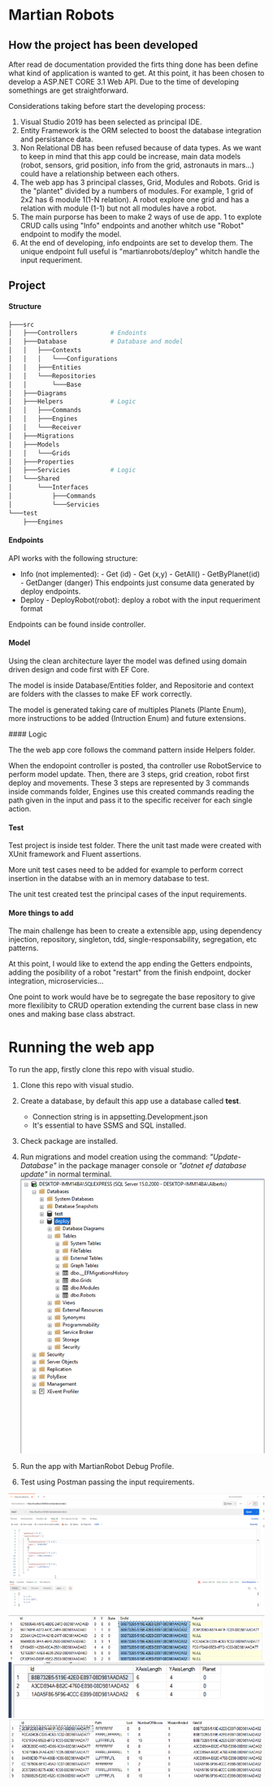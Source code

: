 # Martian Robots

## How the project has been developed

After read de documentation provided the firts thing done has been define what kind of application is wanted to get. 
At this point, it has been chosen to develop a ASP.NET CORE 3.1 Web API. 
Due to the time of developing somethings are get straightforward.

Considerations taking before start the developing process:

1. Visual Studio 2019 has been selected as principal IDE. 
2. Entity Framework is the ORM selected to boost the database integration and persistance data. 
3. Non Relational DB has been refused because of data types. As we want to keep in mind that this app could be increase, main data models (robot, sensors, grid position, info from the grid, astronauts in mars...) could have a relationship between each others.
4. The web app has 3 principal classes, Grid, Modules and Robots. Grid is the "plantet" divided by a numbers of modules. For example, 1 grid of 2x2 has 6 module 1(1-N relation). A robot explore one grid and has a relation with module (1-1) but not all modules have a robot.
5. The main purporse has been to make 2 ways of use de app. 1 to explote CRUD calls using "Info" endpoints and another whitch use "Robot" endpoint to modify the model.
6. At the end of developing, info endpoints are set to develop them. The unique endpoint full useful is "martianrobots/deploy" whitch handle the input requeriment.

## Project

#### Structure

```bash
├───src
│   ├───Controllers         # Endoints
│   ├───Database            # Database and model
│   │   ├───Contexts
│   │   │   └───Configurations
│   │   ├───Entities
│   │   └───Repositories
│   │       └───Base
│   ├───Diagrams
│   ├───Helpers             # Logic
│   │   ├───Commands
│   │   ├───Engines
│   │   └───Receiver
│   ├───Migrations
│   ├───Models
│   │   └───Grids
│   ├───Properties
│   ├───Servicies           # Logic
│   └───Shared
│       └───Interfaces
│           ├───Commands
│           └───Servicies
└───test
    ├───Engines

```


#### Endpoints

API works with the following structure:

- Info (not implemented): 
        - Get (id)
        - Get (x,y)
        - GetAll()
        - GetByPlanet(id)
        - GetDanger (danger)
This endpoints just consume data generated by deploy endpoints.
- Deploy
        - DeployRobot(robot): deploy a robot with the input requeriment format

Endpoints can be found inside controller. 
#### Model

Using the clean architecture layer the model was defined using domain driven design and code first with EF Core.

The model is inside Database/Entities folder, and Repositorie and context are folders with the classes to make EF work correctly.

The model is generated taking care of multiples Planets (Plante Enum), more instructions to be added (Intruction Enum) and future extensions.

#### Logic

The the web app core follows the command pattern inside Helpers folder.

When the endopoint controller is posted, tha controller use RobotService to perform model update. 
Then, there are 3 steps, grid creation, robot first deploy and movements.
These 3 steps are represented by 3 commands inside commands folder, 
Engines use this created commands reading the path given in the input and pass it to the specific receiver for each single action.

#### Test

Test project is inside test folder. There the unit tast made were created with XUnit framework and Fluent assertions.

More unit test cases need to be added for example to perform correct insertion in the databse with an in memory database to test. 

The unit test created test the principal cases of the input requirements. 

#### More things to add

The main challenge has been to create a extensible app, using dependency injection, repository, singleton, tdd, single-responsability, segregation, etc patterns. 

At this point, I would like to extend the app ending the Getters endpoints, adding the posibility of a robot "restart" from the finish endpoint, docker integration, microservicies...

One point to work would have be to segregate the base repository to give more flexilibity to CRUD operation extending the current base class in new ones and making base class abstract.

# Running the web app

To run the app, firstly clone this repo with visual studio.

1. Clone this repo with visual studio.
2. Create a database, by default this app use a database called **test**. 
    
    - Connection string is in appsetting.Development.json
    - It's essential to have SSMS and SQL installed. 

3. Check package are installed.
4. Run migrations and model creation using the command: *"Update-Database"* in the package manager console or *"dotnet ef database update"*  in normal terminal.
![Tables](/assets/images/ass2.png)
5. Run the app with MartianRobot Debug Profile.
6. Test using Postman passing the input requirements. 


![Example with postman](/assets/images/ass1.png)
![Module Table result](/assets/images/ass3.png)
![Grid Table result](/assets/images/ass4.png)
![Robot Table result](/assets/images/ass5.png)

